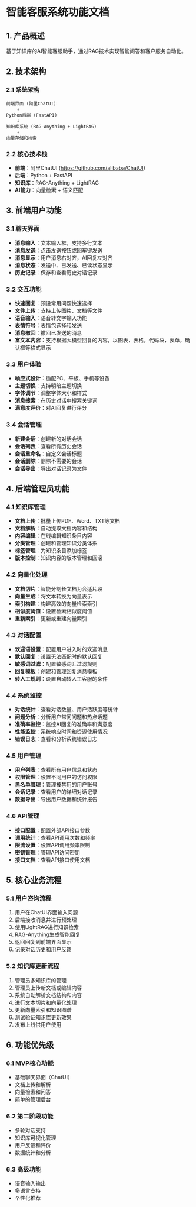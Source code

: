 # 智能客服系统功能文档

## 1. 产品概述
基于知识库的AI智能客服助手，通过RAG技术实现智能问答和客户服务自动化。

## 2. 技术架构

### 2.1 系统架构
```
前端界面 (阿里ChatUI)
    ↓
Python后端 (FastAPI)
    ↓
知识库系统 (RAG-Anything + LightRAG)
    ↓
向量存储和检索
```

### 2.2 核心技术栈
- **前端**：阿里ChatUI (https://github.com/alibaba/ChatUI)
- **后端**：Python + FastAPI
- **知识库**：RAG-Anything + LightRAG
- **AI能力**：向量检索 + 语义匹配

## 3. 前端用户功能

### 3.1 聊天界面
- **消息输入**：文本输入框，支持多行文本
- **消息发送**：点击发送按钮或回车键发送
- **消息显示**：用户消息右对齐，AI回复左对齐
- **消息状态**：发送中、已发送、已读状态显示
- **历史记录**：保存和查看历史对话记录

### 3.2 交互功能
- **快速回复**：预设常用问题快速选择
- **文件上传**：支持上传图片、文档等文件
- **语音输入**：语音转文字输入功能
- **表情符号**：表情包选择和发送
- **消息撤回**：撤回已发送的消息
- **富文本内容**：支持根据大模型回复的内容，以图表，表格，代码块，表单，确认框等格式显示

### 3.3 用户体验
- **响应式设计**：适配PC、平板、手机等设备
- **主题切换**：支持明暗主题切换
- **字体调节**：调整字体大小和样式
- **消息搜索**：在历史对话中搜索关键词
- **满意度评价**：对AI回复进行评分

### 3.4 会话管理
- **新建会话**：创建新的对话会话
- **会话列表**：查看所有历史会话
- **会话重命名**：自定义会话标题
- **会话删除**：删除不需要的会话
- **会话导出**：导出对话记录为文件

## 4. 后端管理员功能

### 4.1 知识库管理
- **文档上传**：批量上传PDF、Word、TXT等文档
- **文档解析**：自动提取文档内容和结构
- **内容编辑**：在线编辑知识条目内容
- **分类管理**：创建和管理知识分类体系
- **标签管理**：为知识条目添加标签
- **版本控制**：知识内容的版本管理和回滚

### 4.2 向量化处理
- **文档切片**：智能分割长文档为合适片段
- **向量生成**：将文本转换为向量表示
- **索引构建**：构建高效的向量检索索引
- **相似度阈值**：设置检索相似度阈值
- **重新索引**：更新或重建向量索引

### 4.3 对话配置
- **欢迎语设置**：配置用户进入时的欢迎消息
- **默认回复**：设置无法匹配时的默认回复
- **敏感词过滤**：配置敏感词汇过滤规则
- **回复模板**：创建和管理回复消息模板
- **转人工规则**：设置自动转人工客服的条件

### 4.4 系统监控
- **对话统计**：查看对话数量、用户活跃度等统计
- **问题分析**：分析用户常问问题和热点话题
- **准确率监控**：监控AI回复的准确率和满意度
- **性能监控**：系统响应时间和资源使用情况
- **错误日志**：查看和分析系统错误日志

### 4.5 用户管理
- **用户列表**：查看所有用户信息和状态
- **权限管理**：设置不同用户的访问权限
- **黑名单管理**：管理被禁用的用户账号
- **会话记录**：查看用户的详细对话记录
- **数据导出**：导出用户数据和统计报告

### 4.6 API管理
- **接口配置**：配置外部API接口参数
- **调用统计**：查看API调用次数和频率
- **限流设置**：设置API调用频率限制
- **密钥管理**：管理API访问密钥
- **接口文档**：查看API接口使用文档

## 5. 核心业务流程

### 5.1 用户咨询流程
1. 用户在ChatUI界面输入问题
2. 后端接收消息并进行预处理
3. 使用LightRAG进行知识检索
4. RAG-Anything生成智能回复
5. 返回回复到前端界面显示
6. 记录对话历史和用户反馈

### 5.2 知识库更新流程
1. 管理员多知识库的管理
2. 管理员上传新文档或编辑内容
2. 系统自动解析文档结构和内容
3. 进行文本切片和向量化处理
4. 更新向量索引和知识图谱
5. 测试验证知识库更新效果
6. 发布上线供用户使用

## 6. 功能优先级

### 6.1 MVP核心功能
- 基础聊天界面（ChatUI）
- 文档上传和解析
- 向量检索和问答
- 简单的管理后台

### 6.2 第二阶段功能
- 多轮对话支持
- 知识库可视化管理
- 用户反馈和评价
- 数据统计和分析

### 6.3 高级功能
- 语音输入输出
- 多语言支持
- 个性化推荐
